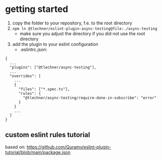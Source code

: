 # getting started

1) copy the folder to your repository, f.e. to the root directory
2) `npm ln @tlechner/eslint-plugin-async-testing@file:./async-testing`
    - make sure you adjust the directory if you did not use the root directory
3) add the plugin to your eslint configuration
    - .eslintrc.json: 
```
{
  ...
  "plugins": ["@tlechner/async-testing"],
  ...
  "overrides": [
    ...
    {
      "files": ["*.spec.ts"],
      "rules": {
        "@tlechner/async-testing/require-done-in-subscribe": "error"
      }
    }    
    ...
  ]
}

```



## custom eslint rules tutorial

based on: https://github.com/Quramy/eslint-plugin-tutorial/blob/main/package.json

